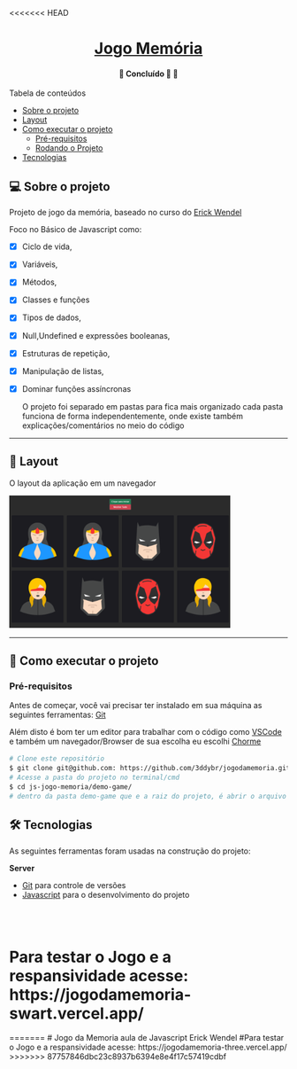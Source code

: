 <<<<<<< HEAD

<h1 align="center">
     <a href="#" alt="">Jogo Memória</a>
</h1>

<h4 align="center">
	🚧   Concluído 🚀 🚧
</h4>

Tabela de conteúdos
<!--ts-->
   * [Sobre o projeto](#-sobre-o-projeto)
   * [Layout](#-layout)
   * [Como executar o projeto](#-como-executar-o-projeto)
     * [Pré-requisitos](#pré-requisitos)
     * [Rodando o Projeto](#user-content--rodando-o-projeto)
   * [Tecnologias](#-tecnologias)
<!--te-->

## 💻 Sobre o projeto

Projeto de jogo da memória, baseado no curso do [Erick Wendel](https://conteudo.erickwendel.com.br/fundamentos-js)


Foco no Básico de Javascript como:

- [x] Ciclo de vida, 
- [x] Variáveis, 
- [x] Métodos, 
- [x] Classes e funções 
- [x] Tipos de dados, 
- [x] Null,Undefined e expressões booleanas,
- [x] Estruturas de repetição,
- [x] Manipulação de listas,
- [x] Dominar funções assíncronas

  O projeto foi separado em pastas para fica mais organizado cada pasta funciona de forma independentemente, onde existe também explicações/comentários no meio do código

---

## 🎨 Layout

O layout da aplicação em um navegador

  <img alt="demo-game" title="#demo-game" src="assets/capa.png" width="400px">
</p>

---

## 🚀 Como executar o projeto
### Pré-requisitos

Antes de começar, você vai precisar ter instalado em sua máquina as seguintes ferramentas:
[Git](https://git-scm.com) 

Além disto é bom ter um editor para trabalhar com o código como [VSCode](https://code.visualstudio.com/) e também um navegador/Browser de sua escolha eu escolhi [Chorme](https://www.google.pt/intl/pt-PT/chrome/?brand=CHBD&gclid=CjwKCAjw1ej5BRBhEiwAfHyh1CqpdiJkRowiF7qVChVWvkTImra14_fVqzdcxXeYoznuxbgYMmtS9BoCP4oQAvD_BwE&gclsrc=aw.ds)



```bash
# Clone este repositório
$ git clone git@github.com: https://github.com/3ddybr/jogodamemoria.git
# Acesse a pasta do projeto no terminal/cmd
$ cd js-jogo-memoria/demo-game/
# dentro da pasta demo-game que e a raiz do projeto, é abrir o arquivo `index.html` que ele irá iniciar no seu navegador
```

## 🛠 Tecnologias

As seguintes ferramentas foram usadas na construção do projeto:

**Server**  
* [Git](https://git-scm.com) para controle de versões
* [Javascript](https://developer.mozilla.org/pt-BR/docs/Aprender/JavaScript) para o desenvolvimento do projeto

</br>

</br>


<h1>Para testar o Jogo e a respansividade acesse:
https://jogodamemoria-swart.vercel.app/</h1>
=======
# Jogo da Memoria aula de Javascript Erick Wendel
#Para testar o Jogo e a respansividade acesse:
https://jogodamemoria-three.vercel.app/
>>>>>>> 87757846dbc23c8937b6394e8e4f17c57419cdbf
